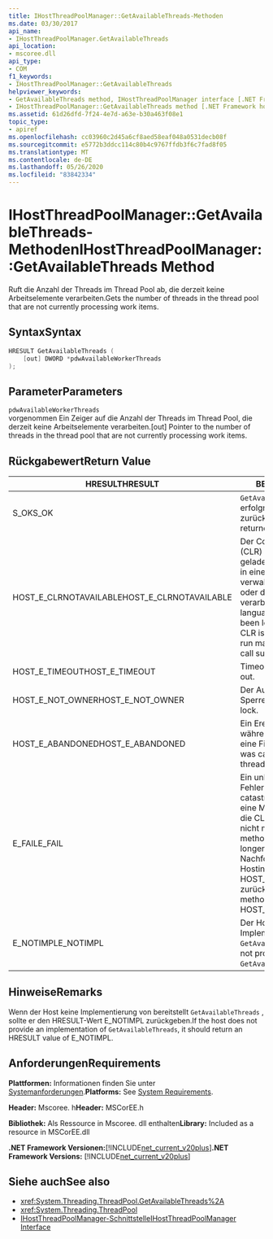 ```yaml
---
title: IHostThreadPoolManager::GetAvailableThreads-Methoden
ms.date: 03/30/2017
api_name:
- IHostThreadPoolManager.GetAvailableThreads
api_location:
- mscoree.dll
api_type:
- COM
f1_keywords:
- IHostThreadPoolManager::GetAvailableThreads
helpviewer_keywords:
- GetAvailableThreads method, IHostThreadPoolManager interface [.NET Framework hosting]
- IHostThreadPoolManager::GetAvailableThreads method [.NET Framework hosting]
ms.assetid: 61d26dfd-7f24-4e7d-a63e-b30a463f08e1
topic_type:
- apiref
ms.openlocfilehash: cc03960c2d45a6cf8aed58eaf048a0531decb08f
ms.sourcegitcommit: e5772b3ddcc114c80b4c9767ffdb3f6c7fad8f05
ms.translationtype: MT
ms.contentlocale: de-DE
ms.lasthandoff: 05/26/2020
ms.locfileid: "83842334"
---
```

# <a name="ihostthreadpoolmanagergetavailablethreads-method"></a><span data-ttu-id="f6289-102">IHostThreadPoolManager::GetAvailableThreads-Methoden</span><span class="sxs-lookup"><span data-stu-id="f6289-102">IHostThreadPoolManager::GetAvailableThreads Method</span></span>
<span data-ttu-id="f6289-103">Ruft die Anzahl der Threads im Thread Pool ab, die derzeit keine Arbeitselemente verarbeiten.</span><span class="sxs-lookup"><span data-stu-id="f6289-103">Gets the number of threads in the thread pool that are not currently processing work items.</span></span>  
  
## <a name="syntax"></a><span data-ttu-id="f6289-104">Syntax</span><span class="sxs-lookup"><span data-stu-id="f6289-104">Syntax</span></span>  
  
```cpp  
HRESULT GetAvailableThreads (  
    [out] DWORD *pdwAvailableWorkerThreads  
);  
```  
  
## <a name="parameters"></a><span data-ttu-id="f6289-105">Parameter</span><span class="sxs-lookup"><span data-stu-id="f6289-105">Parameters</span></span>  
 `pdwAvailableWorkerThreads`  
 <span data-ttu-id="f6289-106">vorgenommen Ein Zeiger auf die Anzahl der Threads im Thread Pool, die derzeit keine Arbeitselemente verarbeiten.</span><span class="sxs-lookup"><span data-stu-id="f6289-106">[out] Pointer to the number of threads in the thread pool that are not currently processing work items.</span></span>  
  
## <a name="return-value"></a><span data-ttu-id="f6289-107">Rückgabewert</span><span class="sxs-lookup"><span data-stu-id="f6289-107">Return Value</span></span>  
  
|<span data-ttu-id="f6289-108">HRESULT</span><span class="sxs-lookup"><span data-stu-id="f6289-108">HRESULT</span></span>|<span data-ttu-id="f6289-109">BESCHREIBUNG</span><span class="sxs-lookup"><span data-stu-id="f6289-109">Description</span></span>|  
|-------------|-----------------|  
|<span data-ttu-id="f6289-110">S_OK</span><span class="sxs-lookup"><span data-stu-id="f6289-110">S_OK</span></span>|<span data-ttu-id="f6289-111">`GetAvailableThreads`wurde erfolgreich zurückgegeben.</span><span class="sxs-lookup"><span data-stu-id="f6289-111">`GetAvailableThreads` returned successfully.</span></span>|  
|<span data-ttu-id="f6289-112">HOST_E_CLRNOTAVAILABLE</span><span class="sxs-lookup"><span data-stu-id="f6289-112">HOST_E_CLRNOTAVAILABLE</span></span>|<span data-ttu-id="f6289-113">Der Common Language Runtime (CLR) wurde nicht in einen Prozess geladen, oder die CLR befindet sich in einem Zustand, in dem Sie verwalteten Code nicht ausführen oder den-Befehl nicht erfolgreich verarbeiten kann.</span><span class="sxs-lookup"><span data-stu-id="f6289-113">The common language runtime (CLR) has not been loaded into a process, or the CLR is in a state in which it cannot run managed code or process the call successfully.</span></span>|  
|<span data-ttu-id="f6289-114">HOST_E_TIMEOUT</span><span class="sxs-lookup"><span data-stu-id="f6289-114">HOST_E_TIMEOUT</span></span>|<span data-ttu-id="f6289-115">Timeout des Aufrufes.</span><span class="sxs-lookup"><span data-stu-id="f6289-115">The call timed out.</span></span>|  
|<span data-ttu-id="f6289-116">HOST_E_NOT_OWNER</span><span class="sxs-lookup"><span data-stu-id="f6289-116">HOST_E_NOT_OWNER</span></span>|<span data-ttu-id="f6289-117">Der Aufrufer ist nicht Besitzer der Sperre.</span><span class="sxs-lookup"><span data-stu-id="f6289-117">The caller does not own the lock.</span></span>|  
|<span data-ttu-id="f6289-118">HOST_E_ABANDONED</span><span class="sxs-lookup"><span data-stu-id="f6289-118">HOST_E_ABANDONED</span></span>|<span data-ttu-id="f6289-119">Ein Ereignis wurde abgebrochen, während ein blockierter Thread oder eine Fiber darauf wartete.</span><span class="sxs-lookup"><span data-stu-id="f6289-119">An event was canceled while a blocked thread or fiber was waiting on it.</span></span>|  
|<span data-ttu-id="f6289-120">E_FAIL</span><span class="sxs-lookup"><span data-stu-id="f6289-120">E_FAIL</span></span>|<span data-ttu-id="f6289-121">Ein unbekannter schwerwiegender Fehler ist aufgetreten.</span><span class="sxs-lookup"><span data-stu-id="f6289-121">An unknown catastrophic failure occurred.</span></span> <span data-ttu-id="f6289-122">Wenn eine Methode E_FAIL zurückgibt, ist die CLR innerhalb des Prozesses nicht mehr verwendbar.</span><span class="sxs-lookup"><span data-stu-id="f6289-122">When a method returns E_FAIL, the CLR is no longer usable within the process.</span></span> <span data-ttu-id="f6289-123">Nachfolgende Aufrufe von Hostingmethoden geben HOST_E_CLRNOTAVAILABLE zurück.</span><span class="sxs-lookup"><span data-stu-id="f6289-123">Subsequent calls to hosting methods return HOST_E_CLRNOTAVAILABLE.</span></span>|  
|<span data-ttu-id="f6289-124">E_NOTIMPL</span><span class="sxs-lookup"><span data-stu-id="f6289-124">E_NOTIMPL</span></span>|<span data-ttu-id="f6289-125">Der Host stellt keine Implementierung von bereit `GetAvailableThreads` .</span><span class="sxs-lookup"><span data-stu-id="f6289-125">The host does not provide an implementation of `GetAvailableThreads`.</span></span>|  
  
## <a name="remarks"></a><span data-ttu-id="f6289-126">Hinweise</span><span class="sxs-lookup"><span data-stu-id="f6289-126">Remarks</span></span>  
 <span data-ttu-id="f6289-127">Wenn der Host keine Implementierung von bereitstellt `GetAvailableThreads` , sollte er den HRESULT-Wert E_NOTIMPL zurückgeben.</span><span class="sxs-lookup"><span data-stu-id="f6289-127">If the host does not provide an implementation of `GetAvailableThreads`, it should return an HRESULT value of E_NOTIMPL.</span></span>  
  
## <a name="requirements"></a><span data-ttu-id="f6289-128">Anforderungen</span><span class="sxs-lookup"><span data-stu-id="f6289-128">Requirements</span></span>  
 <span data-ttu-id="f6289-129">**Plattformen:** Informationen finden Sie unter [Systemanforderungen](../../get-started/system-requirements.md).</span><span class="sxs-lookup"><span data-stu-id="f6289-129">**Platforms:** See [System Requirements](../../get-started/system-requirements.md).</span></span>  
  
 <span data-ttu-id="f6289-130">**Header:** Mscoree. h</span><span class="sxs-lookup"><span data-stu-id="f6289-130">**Header:** MSCorEE.h</span></span>  
  
 <span data-ttu-id="f6289-131">**Bibliothek:** Als Ressource in Mscoree. dll enthalten</span><span class="sxs-lookup"><span data-stu-id="f6289-131">**Library:** Included as a resource in MSCorEE.dll</span></span>  
  
 <span data-ttu-id="f6289-132">**.NET Framework Versionen:**[!INCLUDE[net_current_v20plus](../../../../includes/net-current-v20plus-md.md)]</span><span class="sxs-lookup"><span data-stu-id="f6289-132">**.NET Framework Versions:** [!INCLUDE[net_current_v20plus](../../../../includes/net-current-v20plus-md.md)]</span></span>  
  
## <a name="see-also"></a><span data-ttu-id="f6289-133">Siehe auch</span><span class="sxs-lookup"><span data-stu-id="f6289-133">See also</span></span>

- <xref:System.Threading.ThreadPool.GetAvailableThreads%2A>
- <xref:System.Threading.ThreadPool>
- [<span data-ttu-id="f6289-134">IHostThreadPoolManager-Schnittstelle</span><span class="sxs-lookup"><span data-stu-id="f6289-134">IHostThreadPoolManager Interface</span></span>](ihostthreadpoolmanager-interface.md)
